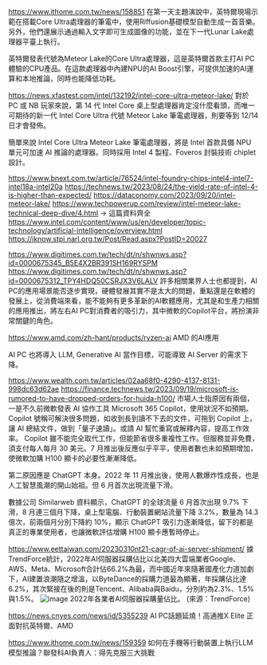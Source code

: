 https://www.ithome.com.tw/news/158851
在第一天主題演說中，英特爾現場示範在搭載Core Ultra處理器的筆電中，使用Riffusion基礎模型自動生成一首音樂。另外，他們還展示通過輸入文字即可生成圖像的功能，並在下一代Lunar Lake處理器平臺上執行。

英特爾發表代號為Meteor Lake的Core Ultra處理器，這是英特爾首款主打AI PC體驗的CPU產品。在這款處理器中內建NPU的AI Boost引擎，可提供加速的AI運算和本地推論，同時也能降低功耗。


https://news.xfastest.com/intel/132192/intel-core-ultra-meteor-lake/
對於 PC 或 NB 玩家來說，第 14 代 Intel Core 桌上型處理器肯定沒什麼看頭，而唯一可期待的新一代 Intel Core Ultra 代號 Meteor Lake 筆電處理器，則要等到 12/14 日才會發佈。

簡單來說 Intel Core Ultra Meteor Lake 筆電處理器，將是 Intel 首款具備 NPU 單元可加速 AI 推論的處理器。同時採用 Intel 4 製程、Foveros 封裝技術 chiplet 設計。

https://www.bnext.com.tw/article/76524/intel-foundry-chips-intel4-intel7-intel18a-intel20a
https://technews.tw/2023/08/24/the-yield-rate-of-intel-4-is-higher-than-expected/
https://dataconomy.com/2023/09/20/intel-meteor-lake/
https://www.techpowerup.com/review/intel-meteor-lake-technical-deep-dive/4.html
-> 這篇資料齊全
https://www.intel.com/content/www/us/en/developer/topic-technology/artificial-intelligence/overview.html
https://iknow.stpi.narl.org.tw/Post/Read.aspx?PostID=20027

https://www.digitimes.com.tw/tech/dt/n/shwnws.asp?id=0000675345_B5E4X2BR391SH169RYSPM
https://www.digitimes.com.tw/tech/dt/n/shwnws.asp?id=0000675312_TPY4HDQ50CSRJX3V6LALV
許多相關業界人士也都提到，AI PC的應用場景能否逐步實現，硬體發展其實不是太大的問題，重點還是在軟體的發展上，從消費端來看，能不能夠有更多革新的AI軟體應用，尤其是和生產力相關的應用推出，將左右AI PC對消費者的吸引力，其中微軟的Copilot平台，將扮演非常關鍵的角色。

https://www.amd.com/zh-hant/products/ryzen-ai
AMD 的AI應用

AI PC 也將導入 LLM, Generative AI 當作目標，可能導致 AI Server 的需求下降。

https://www.wealth.com.tw/articles/02aa68f0-4290-4137-8131-998dc63d62ae
https://finance.technews.tw/2023/09/19/microsoft-is-rumored-to-have-dropped-orders-for-huida-h100/
市場人士指原因有兩個，一是不久前微軟發表 AI 協作工具 Microsoft 365 Copilot，使用狀況不如預期。Copilot 號稱可解決很多問題，如收到長到讀不下去的文件，可拖到 Copilot 上，讓 AI 總結文件，做到「量子速讀」。或請 AI 幫忙重寫或解釋內容，提高工作效率。
Copilot 雖不能完全取代工作，但能節省很多重複性工作。但服務並非免費，須支付每人每月 30 美元。7 月推出後反應似乎平平，使用者數也未如預期增加，使微軟加購 H100 顯卡的必要性漸漸降低。

第二原因應是 ChatGPT 本身。2022 年 11 月推出後，使用人數爆炸性成長，也是人工智慧風潮的開山始祖。但 6 月首次出現流量下滑。

數據公司 Similarweb 資料顯示，ChatGPT 的全球流量 6 月首次出現 9.7% 下滑，8 月連三個月下降，桌上型電腦、行動裝置網站流量下降 3.2%，數量為 14.3 億次，前兩個月分別下降約 10%，顯示 ChatGPT 吸引力逐漸降低，留下的都是真正的專業使用者，也讓微軟評估增購 H100 顯卡應暫時停止。


https://www.eettaiwan.com/20230310nt21-cagr-of-ai-server-shipment/
據TrendForce統計，2022年AI伺服器採購佔比以北美四大雲端業者Google、AWS、Meta、Microsoft合計佔66.2%為最，而中國近年來隨著國產化力道加劇下，AI建置浪潮隨之增溫，以ByteDance的採購力道最為顯著，年採購佔比達6.2%，其次緊接在後的則是Tencent、Alibaba與Baidu，分別約為2.3%、1.5%與1.5%。
![image](https://github.com/mrbig0503/AI_Search/assets/14293811/cc86a98a-3e21-4233-875a-ca1f86b29cc6)
2022年各業者AI伺服器採購量佔比。
(來源：TrendForce)


https://news.cnyes.com/news/id/5355239
AI PC話題延燒！高通推X Elite 正面對抗英特爾、AMD

https://www.ithome.com.tw/news/159359
如何在手機等行動裝置上執行LLM模型推論？聯發科AI負責人：得先克服三大挑戰





